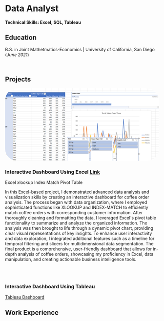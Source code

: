 # Data Analyst
#### Technical Skills: Excel, SQL, Tableau

## Education
  B.S. in Joint Mathetmatics-Economics | University of California, San Diego (_June 2021_)

<br>

## Projects
<a href="project1.html">
  <img src="/images/thumbnail.png" alt="Thumbnail" style="border-radius: 40px;" width="600">
</a>

### Interactive Dashboard Using Excel [Link](project1.html) <br>

<span class="highlight-blue-rounded">Excel</span>
<span class="highlight-green-rounded">xlookup</span>
<span class="highlight-green-rounded">Index Match</span>
<span class="highlight-green-rounded">Pivot Table</span>

In this Excel-based project, I demonstrated advanced data analysis and visualization skills by creating an interactive dashboard for coffee order analysis. The process began with data organization, where I employed sophisticated functions like XLOOKUP and INDEX-MATCH to efficiently match coffee orders with corresponding customer information. After thoroughly cleaning and formatting the data, I leveraged Excel's pivot table functionality to summarize and analyze the organized information. The analysis was then brought to life through a dynamic pivot chart, providing clear visual representations of key insights. To enhance user interactivity and data exploration, I integrated additional features such as a timeline for temporal filtering and slicers for multidimensional data segmentation. The final product is a comprehensive, user-friendly dashboard that allows for in-depth analysis of coffee orders, showcasing my proficiency in Excel, data manipulation, and creating actionable business intelligence tools.

<br><br>

### Interactive Dashboard Using Tableau <br>
[Tableau Dashboard](project2.html)

## Work Experience



